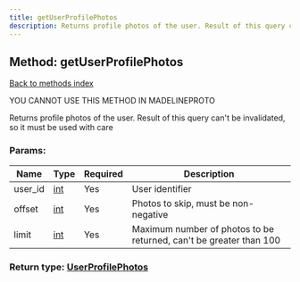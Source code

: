 ```yaml
---
title: getUserProfilePhotos
description: Returns profile photos of the user. Result of this query can't be invalidated, so it must be used with care
---
```

## Method: getUserProfilePhotos  
[Back to methods index](index.md)


YOU CANNOT USE THIS METHOD IN MADELINEPROTO


Returns profile photos of the user. Result of this query can't be invalidated, so it must be used with care

### Params:

| Name     |    Type       | Required | Description |
|----------|---------------|----------|-------------|
|user\_id|[int](../types/int.md) | Yes|User identifier|
|offset|[int](../types/int.md) | Yes|Photos to skip, must be non-negative|
|limit|[int](../types/int.md) | Yes|Maximum number of photos to be returned, can't be greater than 100|


### Return type: [UserProfilePhotos](../types/UserProfilePhotos.md)

